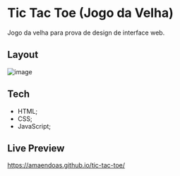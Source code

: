 # Tic Tac Toe (Jogo da Velha)
Jogo da velha para prova de design de interface web.

## Layout
![image](https://github.com/amaendoas/tic-tac-toe/assets/94807208/d66c996f-54b2-4633-92de-f8f0c88c4628)

## Tech
- HTML;
- CSS;
- JavaScript;

## Live Preview
https://amaendoas.github.io/tic-tac-toe/
